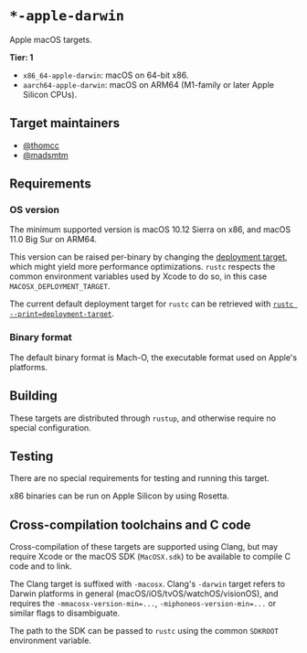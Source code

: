 # `*-apple-darwin`

Apple macOS targets.

**Tier: 1**

- `x86_64-apple-darwin`: macOS on 64-bit x86.
- `aarch64-apple-darwin`: macOS on ARM64 (M1-family or later Apple Silicon CPUs).

## Target maintainers

- [@thomcc](https://github.com/thomcc)
- [@madsmtm](https://github.com/madsmtm)

## Requirements

### OS version

The minimum supported version is macOS 10.12 Sierra on x86, and macOS 11.0 Big
Sur on ARM64.

This version can be raised per-binary by changing the [deployment target],
which might yield more performance optimizations. `rustc` respects the common
environment variables used by Xcode to do so, in this case
`MACOSX_DEPLOYMENT_TARGET`.

The current default deployment target for `rustc` can be retrieved with
[`rustc --print=deployment-target`][rustc-print].

[deployment target]: https://developer.apple.com/library/archive/documentation/DeveloperTools/Conceptual/cross_development/Configuring/configuring.html
[rustc-print]: ../command-line-arguments.md#option-print

### Binary format

The default binary format is Mach-O, the executable format used on Apple's
platforms.

## Building

These targets are distributed through `rustup`, and otherwise require no
special configuration.

## Testing

There are no special requirements for testing and running this target.

x86 binaries can be run on Apple Silicon by using Rosetta.

## Cross-compilation toolchains and C code

Cross-compilation of these targets are supported using Clang, but may require
Xcode or the macOS SDK (`MacOSX.sdk`) to be available to compile C code and
to link.

The Clang target is suffixed with `-macosx`. Clang's `-darwin` target refers
to Darwin platforms in general (macOS/iOS/tvOS/watchOS/visionOS), and requires
the `-mmacosx-version-min=...`, `-miphoneos-version-min=...` or similar flags
to disambiguate.

The path to the SDK can be passed to `rustc` using the common `SDKROOT`
environment variable.
